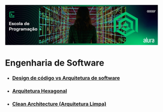 <img src="./assets/engenharia-de-software.webp">

# Engenharia de Software

- ### [Design de código vs Arquitetura de software](./articles/DesignArquiteturaDeSoftware.md)

- ### [Arquitetura Hexagonal](./articles/ArquiteturaHexagonal.md)

- ### [Clean Architecture (Arquitetura Limpa)](./articles/CleanArchitecture.md)